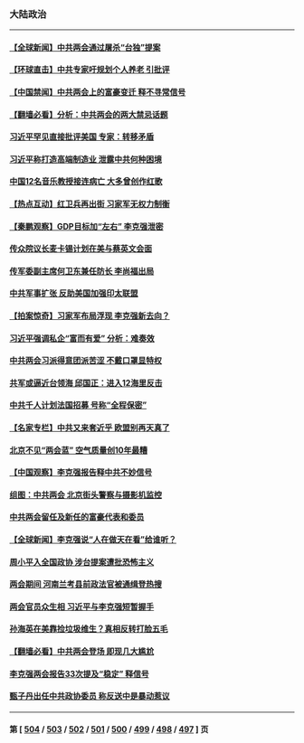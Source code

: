 ### 大陆政治
---
#### [【全球新闻】中共两会通过屠杀“台独”提案](../../pages/ncid277/n13944788.md) 
#### [【环球直击】中共专家吁规划个人养老 引批评](../../pages/ncid277/n13944482.md) 
#### [【中国禁闻】中共两会上的富豪变迁 释不寻常信号](../../pages/ncid277/n13944419.md) 
#### [【翻墙必看】分析：中共两会的两大禁忌话题](../../pages/ncid277/n13944728.md) 
#### [习近平罕见直接批评美国 专家：转移矛盾](../../pages/ncid277/n13944674.md) 
#### [习近平称打造高端制造业 泄露中共何种困境](../../pages/ncid277/n13944426.md) 
#### [中国12名音乐教授接连病亡 大多曾创作红歌](../../pages/ncid277/n13944677.md) 
#### [【热点互动】红卫兵再出街 习家军无权力制衡](../../pages/ncid277/n13944501.md) 
#### [【秦鹏观察】GDP目标加“左右” 李克强泄密](../../pages/ncid277/n13944563.md) 
#### [传众院议长麦卡锡计划在美与蔡英文会面](../../pages/ncid277/n13944468.md) 
#### [传军委副主席何卫东兼任防长 李尚福出局](../../pages/ncid277/n13944457.md) 
#### [中共军事扩张 反助美国加强印太联盟](../../pages/ncid277/n13944397.md) 
#### [【拍案惊奇】习家军布局浮现 李克强新去向？](../../pages/ncid277/n13944379.md) 
#### [习近平强调私企“富而有爱” 分析：难奏效](../../pages/ncid277/n13944411.md) 
#### [中共两会习派得意团派苦涩 不戴口罩显特权](../../pages/ncid277/n13944421.md) 
#### [共军或逼近台领海 邱国正：进入12海里反击](../../pages/ncid277/n13944387.md) 
#### [中共千人计划法国招募 号称“全程保密”](../../pages/ncid277/n13944403.md) 
#### [【名家专栏】中共又来套近乎 欧盟别再天真了](../../pages/ncid277/n13943057.md) 
#### [北京不见“两会蓝” 空气质量创10年最糟](../../pages/ncid277/n13944394.md) 
#### [【中国观察】李克强报告释中共不妙信号](../../pages/ncid277/n13944183.md) 
#### [组图：中共两会 北京街头警察与摄影机监控](../../pages/ncid277/n13944060.md) 
#### [中共两会留任及新任的富豪代表和委员](../../pages/ncid277/n13943979.md) 
#### [【全球新闻】李克强说“人在做天在看”给谁听？](../../pages/ncid277/n13944132.md) 
#### [周小平入全国政协 涉台提案遭批恐怖主义](../../pages/ncid277/n13944020.md) 
#### [两会期间 河南兰考县前政法官被通缉登热搜](../../pages/ncid277/n13944037.md) 
#### [两会官员众生相 习近平与李克强短暂握手](../../pages/ncid277/n13943854.md) 
#### [孙海英在美靠捡垃圾维生？真相反转打脸五毛](../../pages/ncid277/n13943835.md) 
#### [【翻墙必看】中共两会登场 即现几大尴尬](../../pages/ncid277/n13943881.md) 
#### [李克强两会报告33次提及“稳定” 释信号](../../pages/ncid277/n13943830.md) 
#### [甄子丹出任中共政协委员 称反送中是暴动惹议](../../pages/ncid277/n13943772.md) 

---
#### 第 [ [504](./504.md) / [503](./503.md) / [502](./502.md) / [501](./501.md) / [500](./500.md) / [499](./499.md) / [498](./498.md) / [497](./497.md) ] 页
